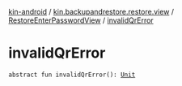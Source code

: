 [kin-android](../../index.md) / [kin.backupandrestore.restore.view](../index.md) / [RestoreEnterPasswordView](index.md) / [invalidQrError](./invalid-qr-error.md)

# invalidQrError

`abstract fun invalidQrError(): `[`Unit`](https://kotlinlang.org/api/latest/jvm/stdlib/kotlin/-unit/index.html)
